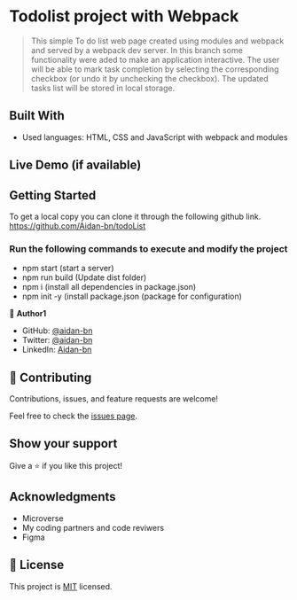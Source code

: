 # Todolist project with Webpack

> This simple To do list web page created using modules and webpack and served by a webpack dev server. 
> In this branch some functionality were aded to make an application interactive. The user will be able to mark task completion by selecting the corresponding checkbox (or undo it by unchecking the checkbox). The updated tasks list will be stored in local storage.

## Built With

- Used languages: HTML, CSS and JavaScript with webpack and modules

## Live Demo (if available)


## Getting Started

To get a local copy you can clone it through the following github link.
https://github.com/Aidan-bn/todoList

 ### Run the following commands to execute and modify the project
 - npm start (start a server)
 - npm run build (Update dist folder)
 - npm i (install all dependencies in package.json)
 - npm init -y (install package.json (package for configuration)

👤 **Author1**

- GitHub: [@aidan-bn](https://github.com/aidan-bn)
- Twitter: [@aidan-bn](https://twitter.com/aidan-bn)
- LinkedIn: [Aidan-bn](https://linkedin.com/in/aidan-bn)

## 🤝 Contributing

Contributions, issues, and feature requests are welcome!

Feel free to check the [issues page](../../issues/).

## Show your support

Give a ⭐️ if you like this project!

## Acknowledgments
- Microverse
- My coding partners and code reviwers
- Figma

## 📝 License

This project is [MIT](./MIT.md) licensed.
